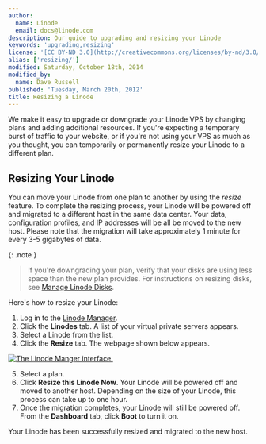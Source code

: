 ```yaml
---
author:
  name: Linode
  email: docs@linode.com
description: Our guide to upgrading and resizing your Linode
keywords: 'upgrading,resizing'
license: '[CC BY-ND 3.0](http://creativecommons.org/licenses/by-nd/3.0/us/)'
alias: ['resizing/']
modified: Saturday, October 18th, 2014
modified_by:
  name: Dave Russell
published: 'Tuesday, March 20th, 2012'
title: Resizing a Linode
---
```


We make it easy to upgrade or downgrade your Linode VPS by changing plans and adding additional resources. If you're expecting a temporary burst of traffic to your website, or if you're not using your VPS as much as you thought, you can temporarily or permanently resize your Linode to a different plan.

## Resizing Your Linode

You can move your Linode from one plan to another by using the *resize* feature. To complete the resizing process, your Linode will be powered off and migrated to a different host in the same data center. Your data, configuration profiles, and IP addresses will be all be moved to the new host. Please note that the migration will take approximately 1 minute for every 3-5 gigabytes of data.

 {: .note }
>
> If you're downgrading your plan, verify that your disks are using less space than the new plan provides. For instructions on resizing disks, see [Manage Linode Disks](/docs/disk-images-config-profiles).

Here's how to resize your Linode:

1.  Log in to the [Linode Manager](https://manager.linode.com).
2.  Click the **Linodes** tab. A list of your virtual private servers appears.
3.  Select a Linode from the list.
4.  Click the **Resize** tab. The webpage shown below appears.

[![The Linode Manger interface.](/docs/assets/1741-resize1_small.png)](/docs/assets/1742-resize1.png)

5.  Select a plan.
6.  Click **Resize this Linode Now**. Your Linode will be powered off and moved to another host. Depending on the size of your Linode, this process can take up to one hour.
7.  Once the migration completes, your Linode will still be powered off. From the **Dashboard** tab, click **Boot** to turn it on.

Your Linode has been successfully resized and migrated to the new host.